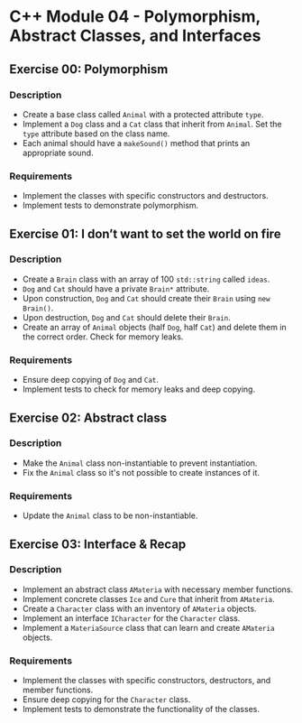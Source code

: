 # C++ Module 04 - Polymorphism, Abstract Classes, and Interfaces

## Exercise 00: Polymorphism

### Description
- Create a base class called `Animal` with a protected attribute `type`.
- Implement a `Dog` class and a `Cat` class that inherit from `Animal`. Set the `type` attribute based on the class name.
- Each animal should have a `makeSound()` method that prints an appropriate sound.

### Requirements
- Implement the classes with specific constructors and destructors.
- Implement tests to demonstrate polymorphism.

## Exercise 01: I don’t want to set the world on fire

### Description
- Create a `Brain` class with an array of 100 `std::string` called `ideas`.
- `Dog` and `Cat` should have a private `Brain*` attribute.
- Upon construction, `Dog` and `Cat` should create their `Brain` using `new Brain()`.
- Upon destruction, `Dog` and `Cat` should delete their `Brain`.
- Create an array of `Animal` objects (half `Dog`, half `Cat`) and delete them in the correct order. Check for memory leaks.

### Requirements
- Ensure deep copying of `Dog` and `Cat`.
- Implement tests to check for memory leaks and deep copying.

## Exercise 02: Abstract class

### Description
- Make the `Animal` class non-instantiable to prevent instantiation.
- Fix the `Animal` class so it's not possible to create instances of it.

### Requirements
- Update the `Animal` class to be non-instantiable.

## Exercise 03: Interface & Recap

### Description
- Implement an abstract class `AMateria` with necessary member functions.
- Implement concrete classes `Ice` and `Cure` that inherit from `AMateria`.
- Create a `Character` class with an inventory of `AMateria` objects.
- Implement an interface `ICharacter` for the `Character` class.
- Implement a `MateriaSource` class that can learn and create `AMateria` objects.

### Requirements
- Implement the classes with specific constructors, destructors, and member functions.
- Ensure deep copying for the `Character` class.
- Implement tests to demonstrate the functionality of the classes.

